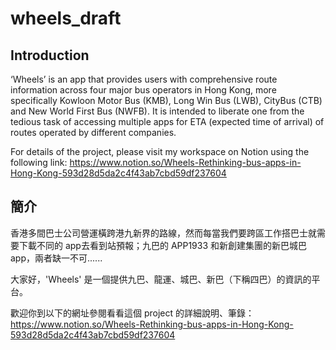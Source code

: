 # wheels_draft

## Introduction
‘Wheels’ is an app that provides users with comprehensive route information across four major bus operators in Hong Kong, more specifically Kowloon Motor Bus (KMB), Long Win Bus (LWB), CityBus (CTB) and New World First Bus (NWFB). It is intended to liberate one from the tedious task of accessing multiple apps for ETA (expected time of arrival) of routes operated by different companies.

For details of the project, please visit my workspace on Notion using the following link:
https://www.notion.so/Wheels-Rethinking-bus-apps-in-Hong-Kong-593d28d5da2c4f43ab7cbd59df237604

## 簡介

香港多間巴士公司營運橫跨港九新界的路線，然而每當我們要跨區工作搭巴士就需要下載不同的 app去看到站預報；九巴的 APP1933 和新創建集團的新巴城巴 app，兩者缺一不可......

大家好，'Wheels' 是一個提供九巴、龍運、城巴、新巴（下稱四巴）的資訊的平台。

歡迎你到以下的網址參閱看看這個 project 的詳細說明、筆錄：
https://www.notion.so/Wheels-Rethinking-bus-apps-in-Hong-Kong-593d28d5da2c4f43ab7cbd59df237604
